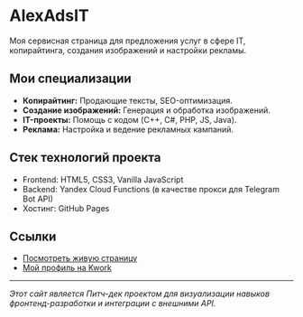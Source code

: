 # AlexAdsIT

Моя сервисная страница для предложения услуг в сфере IT, копирайтинга, создания изображений и настройки рекламы.

## Мои специализации

*   **Копирайтинг:** Продающие тексты, SEO-оптимизация.
*   **Создание изображений:** Генерация и обработка изображений.
*   **IT-проекты:** Помощь с кодом (C++, C#, PHP, JS, Java).
*   **Реклама:** Настройка и ведение рекламных кампаний.

## Стек технологий проекта

*   Frontend: HTML5, CSS3, Vanilla JavaScript
*   Backend: Yandex Cloud Functions (в качестве прокси для Telegram Bot API)
*   Хостинг: GitHub Pages

## Ссылки

*   [Посмотреть живую страницу](https://alexey273000.github.io)
*   [Мой профиль на Kwork](https://kwork.ru/user/alexadsit)

---

*Этот сайт является Питч-дек проектом для визуализации навыков фронтенд-разработки и интеграции с внешними API.*
